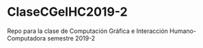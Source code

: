 # ClaseCGeIHC2019-2
Repo para la clase de Computación Gráfica e Interacción Humano-Computadora semestre 2019-2
